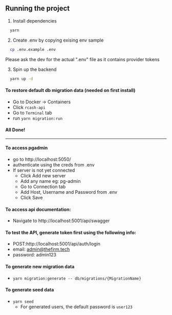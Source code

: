 ## Running the project

1. Install dependencies

```bash
  yarn
```

2. Create .env by copying exising env sample

```bash
  cp .env.example .env
```

Please ask the dev for the actual ".env" file as it contains provider tokens

3. Spin up the backend

```bash
  yarn up -d
```

#### To restore default db migration data (needed on first install)

- Go to Docker -> Containers
- Click `rcash-api`
- Go to `Terminal` tab
- run `yarn migration:run`

#### All Done!

---

#### To access pgadmin

- go to http://localhost:5050/
- authenticate using the creds from .env
- If server is not yet connected
  - Click Add new server
  - Add any name eg: pg-admin
  - Go to Connection tab
  - Add Host, Username and Password from .env
  - Click Save

#### To access api documentation:

- Navigate to http://localhost:5001/api/swagger

#### To test the API, generate token first using the following info:

- POST:http://localhost:5001/api/auth/login
- email: admin@thefirm.tech
- password: admin123

#### To generate new migration data

- `yarn migration:generate -- db/migrations/{MigrationName}`

#### To generate seed data

- `yarn seed`
  - For generated users, the default password is `user123`
